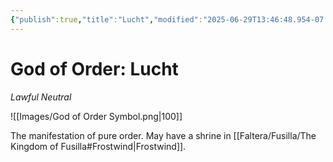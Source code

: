 ```yaml
---
{"publish":true,"title":"Lucht","modified":"2025-06-29T13:46:48.954-07:00","cssclasses":""}
---
```




# God of Order: Lucht
*Lawful Neutral*

![[Images/God of Order Symbol.png|100]]

The manifestation of pure order. May have a shrine in [[Faltera/Fusilla/The Kingdom of Fusilla#Frostwind\|Frostwind]]. 


